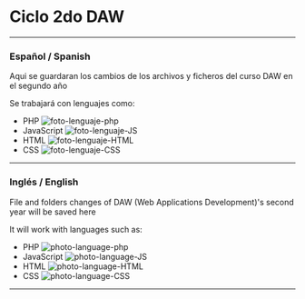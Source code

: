 # Ciclo 2do DAW #
---
### Español / Spanish ###
Aqui se guardaran los cambios de los archivos y ficheros del curso DAW en el segundo año

Se trabajará con lenguajes como:
- PHP ![foto-lenguaje-php][PHP]
- JavaScript ![foto-lenguaje-JS][JS]
- HTML ![foto-lenguaje-HTML][HTML] 
- CSS ![foto-lenguaje-CSS][CSS]

---
### Inglés / English ###
File and folders changes of DAW (Web Applications Development)'s second year will be saved here

It will work with languages such as:
- PHP ![photo-language-php][PHP]
- JavaScript ![photo-language-JS][JS]
- HTML ![photo-language-HTML][HTML]
- CSS ![photo-language-CSS][CSS]

---

[PHP]: imagenes-readme//rsz_th.png
[JS]: imagenes-readme//rsz_page-javascript.png
[HTML]: imagenes-readme//rsz_html-web-page-icons-49310.png
[CSS]: imagenes-readme//rsz_page-css.png